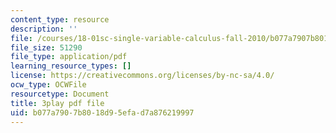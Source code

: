 ```yaml
---
content_type: resource
description: ''
file: /courses/18-01sc-single-variable-calculus-fall-2010/b077a7907b8018d95efad7a876219997_7K1sB05pE0A.pdf
file_size: 51290
file_type: application/pdf
learning_resource_types: []
license: https://creativecommons.org/licenses/by-nc-sa/4.0/
ocw_type: OCWFile
resourcetype: Document
title: 3play pdf file
uid: b077a790-7b80-18d9-5efa-d7a876219997
---
```

